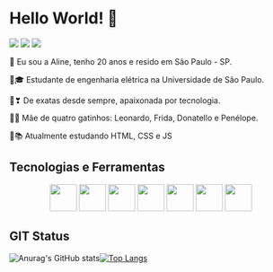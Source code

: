 # Hello World! 🌻

<a href = "https://www.linkedin.com/in/perfilalinearaujo/" target="_blank"><img src="https://img.shields.io/badge/LinkedIn-0077B5?style=for-the-badge&logo=linkedin&logoColor=whit" target="_blank"></a> 
<a href = "mailto:alinearj@usp.br" target="_blank"><img src="https://img.shields.io/badge/Gmail-D14836?style=for-the-badge&logo=gmail&logoColor=white" target="_blank"></a>
<a href = "mailto:alinearj@outlook.com.br" target="_blank"><img src="https://img.shields.io/badge/Microsoft_Outlook-0078D4?style=for-the-badge&logo=microsoft-outlook&logoColor=white" target="_blank"></a>

📍 Eu sou a Aline, tenho 20 anos e resido em São Paulo - SP.

📍🎓 Estudante de engenharia elétrica na Universidade de São Paulo.

📍❣ De exatas desde sempre, apaixonada por tecnologia.

📍🐱 Mãe de quatro gatinhos: Leonardo, Frida, Donatello e Penélope.

📍📚 Atualmente estudando HTML, CSS e JS

## Tecnologias e Ferramentas 

<p align="center">
 <img src="https://cdn.jsdelivr.net/gh/devicons/devicon/icons/c/c-line.svg" width="48"/>        <img src="https://cdn.jsdelivr.net/gh/devicons/devicon/icons/python/python-plain.svg" width="48"/>         <img src="https://cdn.jsdelivr.net/gh/devicons/devicon/icons/postgresql/postgresql-plain.svg" width="48"/>        <img src="https://cdn.jsdelivr.net/gh/devicons/devicon/icons/pycharm/pycharm-plain.svg" width="48"/>        <img src="https://cdn.jsdelivr.net/gh/devicons/devicon/icons/visualstudio/visualstudio-plain.svg" width="48"/>        <img src="https://cdn.jsdelivr.net/gh/devicons/devicon/icons/git/git-original.svg" width="48"/>        <img src="https://cdn.jsdelivr.net/gh/devicons/devicon/icons/github/github-original.svg" width="48"/>
</p>
  
## GIT Status

![Anurag's GitHub stats](https://github-readme-stats.vercel.app/api?username=AlineArj&show_icons=true&theme=material-palenight&count_private=true)[![Top Langs](https://github-readme-stats.vercel.app/api/top-langs/?username=AlineArj&layout=compact&theme=material-palenight&count_private=true)](https://github.com/anuraghazra/github-readme-stats) 
